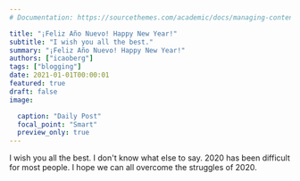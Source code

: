 ```yaml
---
# Documentation: https://sourcethemes.com/academic/docs/managing-content/

title: "¡Feliz Año Nuevo! Happy New Year!"
subtitle: "I wish you all the best."
summary: "¡Feliz Año Nuevo! Happy New Year!"
authors: ["icaoberg"]
tags: ["blogging"]
date: 2021-01-01T00:00:01
featured: true
draft: false
image:

  caption: "Daily Post"
  focal_point: "Smart"
  preview_only: true
---
```


I wish you all the best. I don't know what else to say. 2020 has been difficult for most people. I hope we can all overcome the struggles of 2020.
